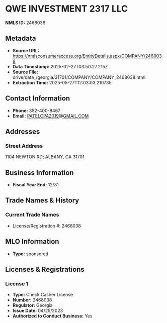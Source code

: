 # QWE INVESTMENT 2317 LLC

**NMLS ID:** 2468038

## Metadata
- **Source URL:** https://nmlsconsumeraccess.org/EntityDetails.aspx/COMPANY/2468038
- **Data Timestamp:** 2025-02-27T03:50:27.215Z
- **Source File:** drive/data_/georgia/31701/COMPANY/COMPANY_2468038.html
- **Extraction Time:** 2025-05-27T12:03:03.210735

## Contact Information
- **Phone:** 352-400-8467
- **Email:** PATELCPA2019@GMAIL.COM

## Addresses
### Street Address
1104 NEWTON RD; ALBANY, GA 31701

## Business Information
- **Fiscal Year End:** 12/31

## Trade Names & History
### Current Trade Names
- License/Registration #: 2468038

## MLO Information
- **Type:** sponsored

## Licenses & Registrations

### License 1
- **Type:** Check Casher License
- **Number:** 2468038
- **Regulator:** Georgia
- **Issue Date:** 04/25/2023
- **Authorized to Conduct Business:** Yes
